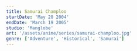 ```yaml
---
title: Samurai Champloo
startDate: 'May 20 2004'
endDate: 'March 19 2005'
studio: 'Manglobe'
art: '/assets/anime/series/samurai-champloo.jpg'
genre: ['Adventure', 'Historical', 'Samurai']
---
```

